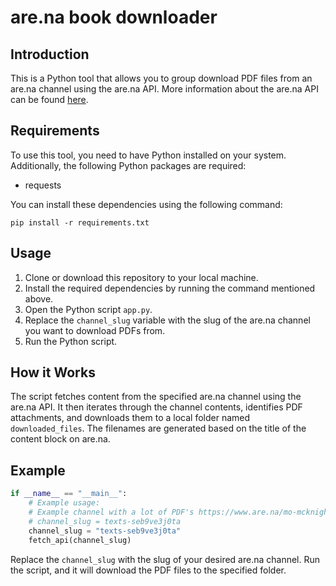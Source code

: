 # are.na book downloader

## Introduction
This is a Python tool that allows you to group download PDF files from an are.na channel using the are.na API. More information about the are.na API can be found [here](https://dev.are.na/documentation/channels).

## Requirements
To use this tool, you need to have Python installed on your system. Additionally, the following Python packages are required:
- requests

You can install these dependencies using the following command:

```pip install -r requirements.txt```


## Usage
1. Clone or download this repository to your local machine.
2. Install the required dependencies by running the command mentioned above.
3. Open the Python script `app.py`.
4. Replace the `channel_slug` variable with the slug of the are.na channel you want to download PDFs from.
5. Run the Python script.

## How it Works
The script fetches content from the specified are.na channel using the are.na API. It then iterates through the channel contents, identifies PDF attachments, and downloads them to a local folder named `downloaded_files`. The filenames are generated based on the title of the content block on are.na.

## Example
```python
if __name__ == "__main__":
    # Example usage:
    # Example channel with a lot of PDF's https://www.are.na/mo-mcknight/texts-seb9ve3j0ta
    # channel_slug = texts-seb9ve3j0ta
    channel_slug = "texts-seb9ve3j0ta"
    fetch_api(channel_slug)
```

Replace the `channel_slug` with the slug of your desired are.na channel. Run the script, and it will download the PDF files to the specified folder.